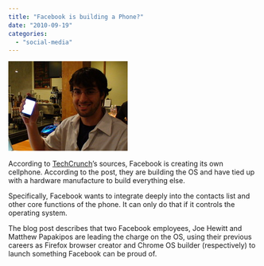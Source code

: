```yaml
---
title: "Facebook is building a Phone?"
date: "2010-09-19"
categories: 
  - "social-media"
---
```


[![Joe Hewitt](images/750214294_e2fa2d1537_m.jpg)](http://www.flickr.com/photos/56464613@N00/750214294)

According to [TechCrunch](http://techcrunch.com/2010/09/19/facebook-is-secretly-building-a-phone/)’s sources, Facebook is creating its own cellphone. According to the post, they are building the OS and have tied up with a hardware manufacture to build everything else.

Specifically, Facebook wants to integrate deeply into the contacts list and other core functions of the phone. It can only do that if it controls the operating system.

The blog post describes that two Facebook employees, Joe Hewitt and Matthew Papakipos are leading the charge on the OS, using their previous careers as Firefox browser creator and Chrome OS builder (respectively) to launch something Facebook can be proud of.
